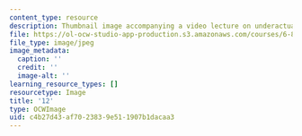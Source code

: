 ```yaml
---
content_type: resource
description: Thumbnail image accompanying a video lecture on underactuated robotics.
file: https://ol-ocw-studio-app-production.s3.amazonaws.com/courses/6-832-underactuated-robotics-spring-2009/c4b27d43af7023839e511907b1dacaa3_12.jpg
file_type: image/jpeg
image_metadata:
  caption: ''
  credit: ''
  image-alt: ''
learning_resource_types: []
resourcetype: Image
title: '12'
type: OCWImage
uid: c4b27d43-af70-2383-9e51-1907b1dacaa3
---
```

